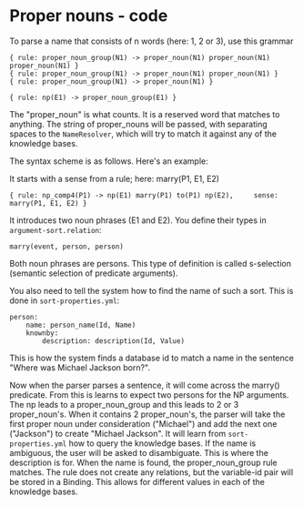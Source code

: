 # Proper nouns - code

To parse a name that consists of n words (here: 1, 2 or 3), use this grammar

    { rule: proper_noun_group(N1) -> proper_noun(N1) proper_noun(N1) proper_noun(N1) }
    { rule: proper_noun_group(N1) -> proper_noun(N1) proper_noun(N1) }
    { rule: proper_noun_group(N1) -> proper_noun(N1) }

    { rule: np(E1) -> proper_noun_group(E1) }

The "proper_noun" is what counts. It is a reserved word that matches to anything. The string of proper_nouns will be
passed, with separating spaces to the `NameResolver`, which will try to match it against any of the knowledge bases.

The syntax scheme is as follows. Here's an example:

It starts with a sense from a rule; here: marry(P1, E1, E2)

    { rule: np_comp4(P1) -> np(E1) marry(P1) to(P1) np(E2),     sense: marry(P1, E1, E2) }

It introduces two noun phrases (E1 and E2). You define their types in `argument-sort.relation`:

    marry(event, person, person)

Both noun phrases are persons. This type of definition is called s-selection (semantic selection of predicate
arguments).

You also need to tell the system how to find the name of such a sort. This is done in `sort-properties.yml`:

    person:
        name: person_name(Id, Name)
        knownby:
            description: description(Id, Value)

This is how the system finds a database id to match a name in the sentence "Where was Michael Jackson born?".

Now when the parser parses a sentence, it will come across the marry() predicate. From this is learns to expect two
persons for the NP arguments. The np leads to a proper_noun_group and this leads to 2 or 3 proper_noun's. When it
contains 2 proper_noun's, the parser will take the first proper noun under consideration ("Michael") and add the next
one ("Jackson") to create "Michael Jackson". It will learn from `sort-properties.yml` how to query the knowledge bases. If the
name is ambiguous, the user will be asked to disambiguate. This is where the description is for. When the name is found,
the proper_noun_group rule matches. The rule does not create any relations, but the variable-id pair will be stored in a
Binding. This allows for different values in each of the knowledge bases.

